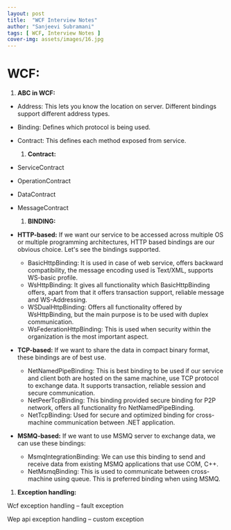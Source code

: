 ```yaml
---
layout: post
title:  "WCF Interview Notes"
author: "Sanjeevi Subramani"
tags: [ WCF, Interview Notes ]
cover-img: assets/images/16.jpg
---
```


# **WCF:**

  1. **ABC in WCF:**

- Address: This lets you know the location on server. Different bindings support different address types.
- Binding: Defines which protocol is being used.
- Contract: This defines each method exposed from service.

    1. **Contract:**

- ServiceContract
- OperationContract
- DataContract
- MessageContract

    1. **BINDING:**

- **HTTP-based:** If we want our service to be accessed across multiple OS or multiple programming architectures, HTTP based bindings are our obvious choice. Let&#39;s see the bindings supported.
  - BasicHttpBinding: It is used in case of web service, offers backward compatibility, the message encoding used is Text/XML, supports WS-basic profile.
  - WsHttpBinding: It gives all functionality which BasicHttpBinding offers, apart from that it offers transaction support, reliable message and WS-Addressing.
  - WSDualHttpBinding: Offers all functionality offered by WsHttpBinding, but the main purpose is to be used with duplex communication.
  - WsFederationHttpBinding: This is used when security within the organization is the most important aspect.
- **TCP-based:** If we want to share the data in compact binary format, these bindings are of best use.
  - NetNamedPipeBinding: This is best binding to be used if our service and client both are hosted on the same machine, use TCP protocol to exchange data. It supports transaction, reliable session and secure communication.
  - NetPeerTcpBinding: This binding provided secure binding for P2P network, offers all functionality fro NetNamedPipeBinding.
  - NetTcpBinding: Used for secure and optimized binding for cross-machine communication between .NET application.

- **MSMQ-based:** If we want to use MSMQ server to exchange data, we can use these bindings:

  - MsmqIntegrationBinding: We can use this binding to send and receive data from existing MSMQ applications that use COM, C++.
  - NetMsmqBinding: This is used to communicate between cross-machine using queue. This is preferred binding when using MSMQ.

1. **Exception handling:**

Wcf exception handling – fault exception

Wep api exception handling – custom exception